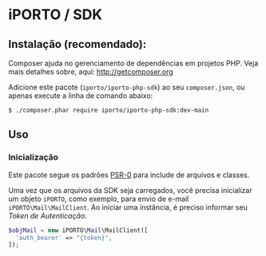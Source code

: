 # iPORTO / SDK

## Instalação (recomendado):

Composer ajuda no gerenciamento de dependências em projetos PHP. Veja mais detalhes sobre, aqui: <http://getcomposer.org>

Adicione este pacote (`iporto/iporto-php-sdk`) ao seu `composer.json`, ou apenas execute a linha de comando abaixo:

```
$ ./composer.phar require iporto/iporto-php-sdk:dev-main
```

## Uso

### Inicialização

Este pacote segue os padrões [PSR-0](http://www.php-fig.org/psr/psr-0/) para include de arquivos e classes.

Uma vez que os arquivos da SDK seja carregados, você precisa inicializar um objeto `iPORTO`, como exemplo, para envio de e-mail `iPORTO\Mail\MailClient`. Ao iniciar uma instância, é preciso informar seu _Token de Autenticação_.

```php
$objMail = new iPORTO\Mail\MailClient([
  'auth_bearer' => "{token}",
]);
```
